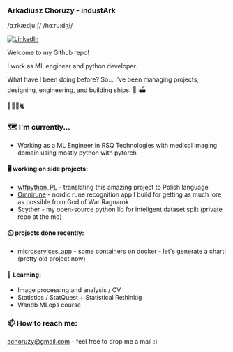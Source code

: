 ### Arkadiusz Choruży - industArk
/ɑːrkædju:ʃ/ /hɔːru:dʒɨ/

<a href="https://www.linkedin.com/in/arkadiuszchoruzy/"><img alt="LinkedIn" src="https://img.shields.io/badge/LinkedIn-Arkadiusz%20Choruzy-blue?style=flat-square&logo=linkedin"></a>

Welcome to my Github repo! 

I work as ML engineer and python developer. 

What have I been doing before?
So... I've been managing projects; designing, engineering, and building ships. :ship: :ferry:

:woman::baby::bearded_person::cat2:

### :world_map: I'm currently...

- Working as a ML Engineer in RSQ Technologies with medical imaging domain using mostly python with pytorch

#### :desktop_computer: working on side projects:

- [wtfpython_PL](https://github.com/industArk/wtfpython_PL) - translating this amazing project to Polish language
- [Omnirune](https://github.com/industArk/omnirune) - nordic rune recognition app I build for getting as much lore as possible from God of War Ragnarok
- Scyther - my open-source python lib for inteligent dataset split (private repo at the mo)

#### ⏲️ projects done recently:

- [microservices_app](https://github.com/industArk/microservices_app) - some containers on docker - let's generate a chart! (pretty old project now)

#### :memo: Learning:
- Image processing and analysis / CV
- Statistics / StatQuest + Statistical Rethinkig
- Wandb MLops course

### 📫 How to reach me:
achoruzy@gmail.com - feel free to drop me a mail :)
